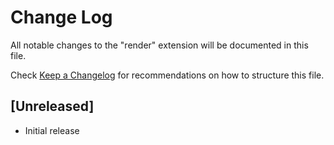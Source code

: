 # Change Log

All notable changes to the "render" extension will be documented in this file.

Check [Keep a Changelog](http://keepachangelog.com/) for recommendations on how to structure this file.

## [Unreleased]

- Initial release